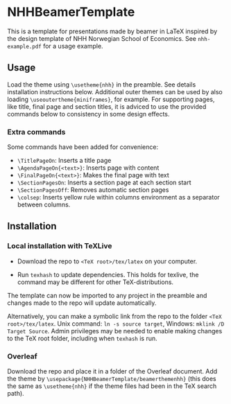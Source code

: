 # NHHBeamerTemplate

This is a template for presentations made by beamer in LaTeX inspired by the design template of NHH Norwegian School of Economics. See `nhh-example.pdf` for a usage example.

## Usage

Load the theme using `\usetheme{nhh}` in the preamble. See details installation instructions below. Additional outer themes can be used by also loading `\useoutertheme{miniframes}`, for example. For supporting pages, like title, final page and section titles, it is adviced to use the provided commands below to consistency in some design effects.

### Extra commands

Some commands have been added for convenience:

- `\TitlePageOn`: Inserts a title page
- `\AgendaPageOn{<text>}`: Inserts page with content
- `\FinalPageOn{<text>}`: Makes the final page with text
- `\SectionPagesOn`: Inserts a section page at each section start
- `\SectionPagesOff`: Removes automatic section pages
- `\colsep`: Inserts yellow rule within columns environment as a separator between columns.

## Installation

### Local installation with TeXLive

- Download the repo to `<TeX root>/tex/latex` on your computer.

- Run `texhash` to update dependencies. This holds for texlive, the command may be different for other TeX-distributions.

The template can now be imported to any project in the preamble and changes made to the repo will update automatically.

Alternatively, you can make a symbolic link from the repo to the folder `<TeX root>/tex/latex`. Unix command: `ln -s source target`, Windows:  `mklink /D Target Source`. Admin privileges may be needed to enable making changes to the TeX root folder, including when `texhash` is run.

### Overleaf

Download the repo and place it in a folder of the Overleaf document. Add the theme by `\usepackage{NHHBeamerTemplate/beamerthemenhh}` (this does the same as `\usetheme{nhh}` if the theme files had been in the TeX search path).
